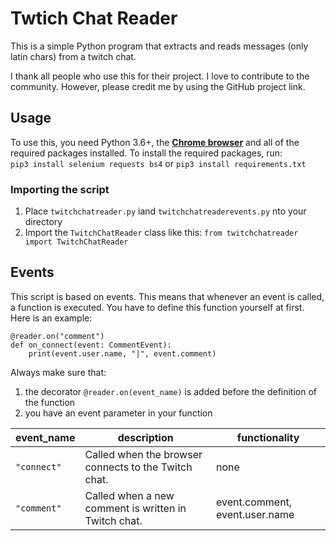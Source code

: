 # Twtich Chat Reader

This is a simple Python program that extracts and reads messages (only latin chars) from a twitch chat.

I thank all people who use this for their project. I love to contribute to the community. However, please credit me by using the GitHub project link.

## Usage

To use this, you need Python 3.6+, the [**Chrome browser**](https://www.google.com/intl/en_en/chrome/) and all of the required packages installed.
To install the required packages, run: 
<br>`pip3 install selenium requests bs4` or `pip3 install requirements.txt`

### Importing the script
1. Place `twitchchatreader.py` iand `twitchchatreaderevents.py` nto your directory
2. Import the `TwitchChatReader` class like this: `from twitchchatreader import TwitchChatReader`

## Events
This script is based on events. This means that whenever an event is called, a function is executed. You have to define this function yourself at first. Here is an example:
```
@reader.on("comment")
def on_connect(event: CommentEvent):
    print(event.user.name, "|", event.comment)
```
Always make sure that:
1. the decorator `@reader.on(event_name)` is added before the definition of the function 
2. you have an event parameter in your function

event_name | description| functionality
--- | --- | ---
`"connect"`| Called when the browser connects to the Twitch chat. | none
`"comment"`| Called when a new comment is written in Twitch chat. | event.comment, event.user.name
